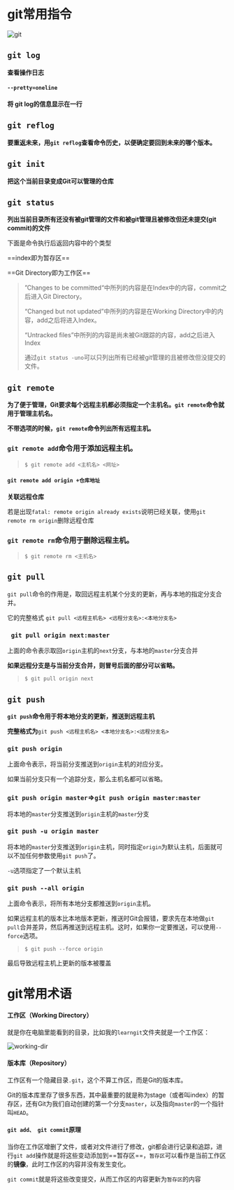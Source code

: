 # git常用指令



![git](http://www.ruanyifeng.com/blogimg/asset/2014/bg2014061202.jpg)



## `git log`

**查看操作日志**

#### `--pretty=oneline`

**将 git log的信息显示在一行**



## `git reflog`

**要重返未来，用`git reflog`查看命令历史，以便确定要回到未来的哪个版本。**



## `git init`

**把这个当前目录变成Git可以管理的仓库**



## `git status`

**列出当前目录所有还没有被git管理的文件和被git管理且被修改但还未提交(git commit)的文件**

下面是命令执行后返回内容中的个类型

==index即为暂存区==

==Git Directory即为工作区==

> ”Changes to be committed“中所列的内容是在Index中的内容，commit之后进入Git Directory。
>
> “Changed but not updated”中所列的内容是在Working Directory中的内容，add之后将进入Index。
>
> “Untracked files”中所列的内容是尚未被Git跟踪的内容，add之后进入Index
>
> 通过`git status -uno`可以只列出所有已经被git管理的且被修改但没提交的文件。



## `git remote `

**为了便于管理，Git要求每个远程主机都必须指定一个主机名。`git remote`命令就用于管理主机名。**

**不带选项的时候，`git remote`命令列出所有远程主机。**

### `git remote add`命令用于添加远程主机。

> ```
> $ git remote add <主机名> <网址>
> ```

#### `git remote add origin +仓库地址`

**关联远程仓库**

若是出现`fatal: remote origin already exists`说明已经关联，使用`git remote rm origin`删除远程仓库

### `git remote rm`命令用于删除远程主机。

> ```
> $ git remote rm <主机名>
> ```



## `git pull`

`git pull`命令的作用是，取回远程主机某个分支的更新，再与本地的指定分支合并。

它的完整格式 `git pull <远程主机名> <远程分支名>:<本地分支名>`

### ` git pull origin next:master`

上面的命令表示取回`origin`主机的`next`分支，与本地的`master`分支合并

**如果远程分支是与当前分支合并，则冒号后面的部分可以省略。**

> ```
> $ git pull origin next
> ```

## `git push`

**`git push`命令用于将本地分支的更新，推送到远程主机**

**完整格式为**`git push <远程主机名> <本地分支名>:<远程分支名>`

### `git push origin`

上面命令表示，将当前分支推送到`origin`主机的对应分支。

如果当前分支只有一个追踪分支，那么主机名都可以省略。

### `git push origin master`=>`git push origin master:master`

将本地的`master`分支推送到`origin`主机的`master`分支

### `git push -u origin master`

将本地的`master`分支推送到`origin`主机，同时指定`origin`为默认主机，后面就可以不加任何参数使用`git push`了。

`-u`选项指定了一个默认主机

### `git push --all origin`

上面命令表示，将所有本地分支都推送到`origin`主机。

如果远程主机的版本比本地版本更新，推送时Git会报错，要求先在本地做`git pull`合并差异，然后再推送到远程主机。这时，如果你一定要推送，可以使用`--force`选项。

> ```
> $ git push --force origin 
> ```

最后导致远程主机上更新的版本被覆盖



# git常用术语

#### 工作区（Working Directory）

就是你在电脑里能看到的目录，比如我的`learngit`文件夹就是一个工作区：

![working-dir](https://cdn.liaoxuefeng.com/cdn/files/attachments/0013849082162373cc083b22a2049c4a47408722a61a770000/0)

#### 版本库（Repository）

工作区有一个隐藏目录`.git`，这个不算工作区，而是Git的版本库。

Git的版本库里存了很多东西，其中最重要的就是称为stage（或者叫index）的暂存区，还有Git为我们自动创建的第一个分支`master`，以及指向`master`的一个指针叫`HEAD`。

#### `git add、 git commit`原理

当你在工作区增删了文件，或者对文件进行了修改，git都会进行记录和追踪，进行`git add`操作就是将这些变动添加到==暂存区==，`暂存区`可以看作是当前工作区的**镜像**，此时工作区的内容并没有发生变化。

`git commit`就是将这些改变提交，从而工作区的内容更新为`暂存区`的内容



